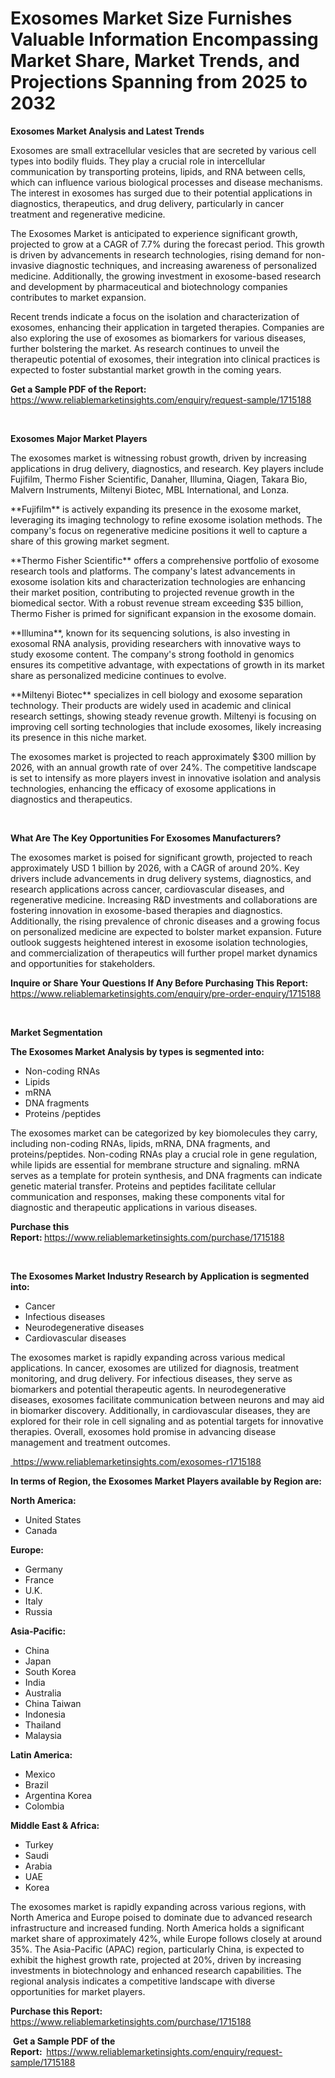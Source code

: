 <p><h1>Exosomes Market Size Furnishes Valuable Information Encompassing Market Share, Market Trends, and Projections Spanning from 2025 to 2032</h1></p><p><strong>Exosomes Market Analysis and Latest Trends</strong></p>
<p><p>Exosomes are small extracellular vesicles that are secreted by various cell types into bodily fluids. They play a crucial role in intercellular communication by transporting proteins, lipids, and RNA between cells, which can influence various biological processes and disease mechanisms. The interest in exosomes has surged due to their potential applications in diagnostics, therapeutics, and drug delivery, particularly in cancer treatment and regenerative medicine.</p><p>The Exosomes Market is anticipated to experience significant growth, projected to grow at a CAGR of 7.7% during the forecast period. This growth is driven by advancements in research technologies, rising demand for non-invasive diagnostic techniques, and increasing awareness of personalized medicine. Additionally, the growing investment in exosome-based research and development by pharmaceutical and biotechnology companies contributes to market expansion. </p><p>Recent trends indicate a focus on the isolation and characterization of exosomes, enhancing their application in targeted therapies. Companies are also exploring the use of exosomes as biomarkers for various diseases, further bolstering the market. As research continues to unveil the therapeutic potential of exosomes, their integration into clinical practices is expected to foster substantial market growth in the coming years.</p></p>
<p><strong>Get a Sample PDF of the Report:&nbsp;</strong> <a href="https://www.reliablemarketinsights.com/enquiry/request-sample/1715188?utm_campaign=1894&utm_medium=2&utm_source=Github&utm_content=ia&utm_term=16042025&utm_id=exosomes">https://www.reliablemarketinsights.com/enquiry/request-sample/1715188</a></p>
<p>&nbsp;</p>
<p><strong>Exosomes Major Market Players</strong></p>
<p><p>The exosomes market is witnessing robust growth, driven by increasing applications in drug delivery, diagnostics, and research. Key players include Fujifilm, Thermo Fisher Scientific, Danaher, Illumina, Qiagen, Takara Bio, Malvern Instruments, Miltenyi Biotec, MBL International, and Lonza.</p><p>**Fujifilm** is actively expanding its presence in the exosome market, leveraging its imaging technology to refine exosome isolation methods. The company's focus on regenerative medicine positions it well to capture a share of this growing market segment.</p><p>**Thermo Fisher Scientific** offers a comprehensive portfolio of exosome research tools and platforms. The company's latest advancements in exosome isolation kits and characterization technologies are enhancing their market position, contributing to projected revenue growth in the biomedical sector. With a robust revenue stream exceeding $35 billion, Thermo Fisher is primed for significant expansion in the exosome domain.</p><p>**Illumina**, known for its sequencing solutions, is also investing in exosomal RNA analysis, providing researchers with innovative ways to study exosome content. The company's strong foothold in genomics ensures its competitive advantage, with expectations of growth in its market share as personalized medicine continues to evolve.</p><p>**Miltenyi Biotec** specializes in cell biology and exosome separation technology. Their products are widely used in academic and clinical research settings, showing steady revenue growth. Miltenyi is focusing on improving cell sorting technologies that include exosomes, likely increasing its presence in this niche market.</p><p>The exosomes market is projected to reach approximately $300 million by 2026, with an annual growth rate of over 24%. The competitive landscape is set to intensify as more players invest in innovative isolation and analysis technologies, enhancing the efficacy of exosome applications in diagnostics and therapeutics.</p></p>
<p>&nbsp;</p>
<p><strong>What Are The Key Opportunities For Exosomes Manufacturers?</strong></p>
<p><p>The exosomes market is poised for significant growth, projected to reach approximately USD 1 billion by 2026, with a CAGR of around 20%. Key drivers include advancements in drug delivery systems, diagnostics, and research applications across cancer, cardiovascular diseases, and regenerative medicine. Increasing R&D investments and collaborations are fostering innovation in exosome-based therapies and diagnostics. Additionally, the rising prevalence of chronic diseases and a growing focus on personalized medicine are expected to bolster market expansion. Future outlook suggests heightened interest in exosome isolation technologies, and commercialization of therapeutics will further propel market dynamics and opportunities for stakeholders.</p></p>
<p><strong>Inquire or Share Your Questions If Any Before Purchasing This Report:</strong> <a href="https://www.reliablemarketinsights.com/enquiry/pre-order-enquiry/1715188?utm_campaign=1894&utm_medium=2&utm_source=Github&utm_content=ia&utm_term=16042025&utm_id=exosomes">https://www.reliablemarketinsights.com/enquiry/pre-order-enquiry/1715188</a></p>
<p>&nbsp;</p>
<p><strong>Market Segmentation</strong></p>
<p><strong>The Exosomes Market Analysis by types is segmented into:</strong></p>
<p><ul><li>Non-coding RNAs</li><li>Lipids</li><li>mRNA</li><li>DNA fragments</li><li>Proteins /peptides</li></ul></p>
<p><p>The exosomes market can be categorized by key biomolecules they carry, including non-coding RNAs, lipids, mRNA, DNA fragments, and proteins/peptides. Non-coding RNAs play a crucial role in gene regulation, while lipids are essential for membrane structure and signaling. mRNA serves as a template for protein synthesis, and DNA fragments can indicate genetic material transfer. Proteins and peptides facilitate cellular communication and responses, making these components vital for diagnostic and therapeutic applications in various diseases.</p></p>
<p><strong>Purchase this Report:&nbsp;</strong><a href="https://www.reliablemarketinsights.com/purchase/1715188?utm_campaign=1894&utm_medium=2&utm_source=Github&utm_content=ia&utm_term=16042025&utm_id=exosomes">https://www.reliablemarketinsights.com/purchase/1715188</a></p>
<p>&nbsp;</p>
<p><strong>The Exosomes Market Industry Research by Application is segmented into:</strong></p>
<p><ul><li>Cancer</li><li>Infectious diseases</li><li>Neurodegenerative diseases</li><li>Cardiovascular diseases</li></ul></p>
<p><p>The exosomes market is rapidly expanding across various medical applications. In cancer, exosomes are utilized for diagnosis, treatment monitoring, and drug delivery. For infectious diseases, they serve as biomarkers and potential therapeutic agents. In neurodegenerative diseases, exosomes facilitate communication between neurons and may aid in biomarker discovery. Additionally, in cardiovascular diseases, they are explored for their role in cell signaling and as potential targets for innovative therapies. Overall, exosomes hold promise in advancing disease management and treatment outcomes.</p></p>
<p><a href="https://www.reliablemarketinsights.com/exosomes-r1715188?utm_campaign=1894&utm_medium=2&utm_source=Github&utm_content=ia&utm_term=16042025&utm_id=exosomes">&nbsp;https://www.reliablemarketinsights.com/exosomes-r1715188</a></p>
<p><strong>In terms of Region, the Exosomes Market Players available by Region are:</strong></p>
<p>
    <p> <strong> North America: </strong>
        <ul>
            <li>United States</li>
            <li>Canada</li>
        </ul>
        </p> 
    <p> <strong> Europe: </strong>
        <ul>
            <li>Germany</li>
            <li>France</li>
            <li>U.K.</li>
            <li>Italy</li>
            <li>Russia</li>
        </ul>
        </p> 
    <p> <strong> Asia-Pacific: </strong>
        <ul>
            <li>China</li>
            <li>Japan</li>
            <li>South Korea</li>
            <li>India</li>
            <li>Australia</li>
            <li>China Taiwan</li>
            <li>Indonesia</li>
            <li>Thailand</li>
            <li>Malaysia</li>
        </ul>
        </p> 
    <p> <strong> Latin America: </strong>
        <ul>
            <li>Mexico</li>
            <li>Brazil</li>
            <li>Argentina Korea</li>
            <li>Colombia</li>
        </ul>
        </p> 
    <p> <strong> Middle East & Africa: </strong>
        <ul>
            <li>Turkey</li>
            <li>Saudi</li>
            <li>Arabia</li>
            <li>UAE</li>
            <li>Korea</li>
        </ul>
    </p>
    </p>
<p><p>The exosomes market is rapidly expanding across various regions, with North America and Europe poised to dominate due to advanced research infrastructure and increased funding. North America holds a significant market share of approximately 42%, while Europe follows closely at around 35%. The Asia-Pacific (APAC) region, particularly China, is expected to exhibit the highest growth rate, projected at 20%, driven by increasing investments in biotechnology and enhanced research capabilities. The regional analysis indicates a competitive landscape with diverse opportunities for market players.</p></p>
<p><strong>Purchase this Report: </strong><a href="https://www.reliablemarketinsights.com/purchase/1715188?utm_campaign=1894&utm_medium=2&utm_source=Github&utm_content=ia&utm_term=16042025&utm_id=exosomes">https://www.reliablemarketinsights.com/purchase/1715188</a></p>
<p>&nbsp;<strong>Get a Sample PDF of the Report:&nbsp;&nbsp;</strong><a href="https://www.reliablemarketinsights.com/enquiry/request-sample/1715188?utm_campaign=1894&utm_medium=2&utm_source=Github&utm_content=ia&utm_term=16042025&utm_id=exosomes">https://www.reliablemarketinsights.com/enquiry/request-sample/1715188</a></p>
<p><strong></strong></p>
<p><p></p><p></p><p></p></p>